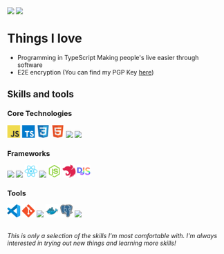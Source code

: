 <picture>
   <source media="(prefers-color-scheme: dark)"
      srcset="https://github-readme-stats.vercel.app/api?username=hoersamu&count_private=true&show_icons=true&include_all_commits=true&hide_border=true&hide_title=true&theme=github_dark">
   <img align="center"
      src="https://github-readme-stats.vercel.app/api?username=hoersamu&count_private=true&show_icons=true&include_all_commits=true&hide_border=true&hide_title=true&theme=github_light">
</picture>
<picture>
   <source media="(prefers-color-scheme: dark)"
      srcset="https://github-readme-stats.vercel.app/api/top-langs/?username=hoersamu&langs_count=3&hide_title=true&hide_border=true&theme=github_dark">
   <img align="center"
      src="https://github-readme-stats.vercel.app/api/top-langs/?username=hoersamu&langs_count=3&hide_title=true&hide_border=true&theme=github_light">
</picture>

# Things I love

- Programming in TypeScript
Making people's live easier through software
- E2E encryption (You can find my PGP Key [here](https://cdn.hoera.dev/gpg/samuel@hoera.dev.gpg))

## Skills and tools

### Core Technologies

<div display="flex">
<code><a href="https://developer.mozilla.org/docs/Web/JavaScript" title="JavaScript" referrerPolicy="no-referrer" target="_blank"><img height="30" src="https://raw.githubusercontent.com/devicons/devicon/master/icons/javascript/javascript-original.svg" /></a></code>
<code><a href="https://www.typescriptlang.org/" title="TypeScript" referrerPolicy="no-referrer" target="_blank"><img height="30" src="https://raw.githubusercontent.com/devicons/devicon/master/icons/typescript/typescript-original.svg" /></a></code>
<code><a href="https://developer.mozilla.org/docs/Web/CSS" title="CSS & SASS" referrerPolicy="no-referrer" target="_blank"><img height="30" src="https://raw.githubusercontent.com/devicons/devicon/master/icons/css3/css3-original.svg" /></a></code>
<code><a href="https://developer.mozilla.org/docs/Glossary/HTML5" title="HTML" referrerPolicy="no-referrer" target="_blank"><img height="30" src="https://raw.githubusercontent.com/devicons/devicon/master/icons/html5/html5-original.svg" /></a></code>
<code><a href="https://developer.mozilla.org/docs/Glossary/HTML5" title="HTML" referrerPolicy="no-referrer" target="_blank"><img height="30" src="https://cdn.jsdelivr.net/gh/devicons/devicon/icons/linux/linux-original.svg" /></a></code>
<code><a href="https://en.wikipedia.org/wiki/C_Sharp_(programming_language)" title="HTML" referrerPolicy="no-referrer" target="_blank"><img  height="30" src="https://cdn.jsdelivr.net/gh/devicons/devicon/icons/csharp/csharp-plain.svg" /></a></code>
</div>

### Frameworks

<div display="flex">
<code><a href="https://vuejs.org/" title="Vue.js" referrerPolicy="no-referrer" target="_blank"><img height="30" src="https://raw.githubusercontent.com/vuejs/docs/36f2cff5fd0701384da1df57c12cbd6500fc12af/src/public/logo.svg"/></a></code>
<code><a href="https://nuxt.com/" title="Nuxt" referrerPolicy="no-referrer" target="_blank"><img height="30" src="https://nuxt.com/assets/design-kit/logo/icon-green.svg"/></a></code>
<code><a href="https://reactjs.org/" title="React" referrerPolicy="no-referrer" target="_blank"><img height="30" src="https://raw.githubusercontent.com/devicons/devicon/master/icons/react/react-original.svg" /></a></code>
<code><a href="https://nextjs.org/" title="Next.js" referrerPolicy="no-referrer" target="_blank"><picture><source media="(prefers-color-scheme: dark)" srcset="https://user-images.githubusercontent.com/14295796/186384811-f0aa54f4-1c67-4270-94e4-1ec8addcbb23.svg"><img height="30" src="https://user-images.githubusercontent.com/14295796/186382525-cd884a0b-0431-47d7-87be-efadfc13bf67.svg"></picture></a></code>
<code><a href="https://nodejs.org/" title="Node.js" referrerPolicy="no-referrer" target="_blank"><img height="30" src="https://raw.githubusercontent.com/devicons/devicon/master/icons/nodejs/nodejs-original.svg" /></a></code>
<code><a href="https://nestjs.com/" title="Nest.js" referrerPolicy="no-referrer" target="_blank"><img height="30" src="https://raw.githubusercontent.com/devicons/devicon/master/icons/nestjs/nestjs-plain.svg" /></a></code>
<code><a href="https://discord.js.org/" title="Discord.js" referrerPolicy="no-referrer" target="_blank"><img height="30" src="https://raw.githubusercontent.com/devicons/devicon/master/icons/discordjs/discordjs-original.svg" /></a></code>
</div>

### Tools

<div display="flex">
<code><a href="https://code.visualstudio.com/" title="Visual Studio Code" referrerPolicy="no-referrer" target="_blank"><img height="30" src="https://raw.githubusercontent.com/devicons/devicon/master/icons/vscode/vscode-original.svg" /></a></code>
<code><a href="https://git-scm.com/" title="Git" referrerPolicy="no-referrer" target="_blank"><img height="30" src="https://raw.githubusercontent.com/devicons/devicon/master/icons/git/git-plain.svg" /></a></code>
<code><a href="https://github.com/" title="GitHub" referrerPolicy="no-referrer" target="_blank"><picture><source media="(prefers-color-scheme: dark)" srcset="https://user-images.githubusercontent.com/14295796/186387264-69660e5f-ff4f-43d6-90f6-c6b9f7abe2d8.svg"><img height="30" src="https://user-images.githubusercontent.com/14295796/186387042-ca54395f-0809-41ec-81bc-d52cd709aba8.svg"></picture></a></code>
<code><a href="https://www.docker.com/" title="Docker" referrerPolicy="no-referrer" target="_blank"><img height="30" src="https://raw.githubusercontent.com/devicons/devicon/master/icons/docker/docker-original.svg" /></a></code>
<code><a href="https://www.postgresql.org/" title="PostgreSQL" referrerPolicy="no-referrer" target="_blank"><img height="30" src="https://raw.githubusercontent.com/devicons/devicon/master/icons/postgresql/postgresql-original.svg" /></a></code>
<code><a href="https://eslint.org/" title="ESLint" referrerPolicy="no-referrer" target="_blank"><img height="30" src="https://cdn.jsdelivr.net/gh/devicons/devicon/icons/eslint/eslint-original.svg" /></a></code>
</div>
</br>

_This is only a selection of the skills I'm most comfortable with. I'm always interested in trying out new things and learning more skills!_
